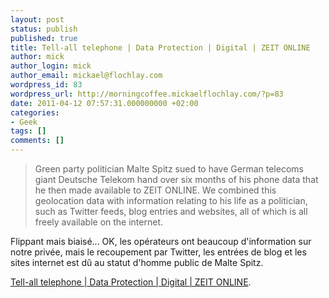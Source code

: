 ```yaml
---
layout: post
status: publish
published: true
title: Tell-all telephone | Data Protection | Digital | ZEIT ONLINE
author: mick
author_login: mick
author_email: mickael@flochlay.com
wordpress_id: 83
wordpress_url: http://morningcoffee.mickaelflochlay.com/?p=83
date: 2011-04-12 07:57:31.000000000 +02:00
categories:
- Geek
tags: []
comments: []
---
```

<blockquote>Green party politician Malte Spitz sued to have German telecoms giant Deutsche Telekom hand over six months of his phone data that he then made available to ZEIT ONLINE. We combined this geolocation data with information relating to his life as a politician, such as Twitter feeds, blog entries and websites, all of which is all freely available on the internet.</blockquote>
Flippant mais biaisé... OK, les opérateurs ont beaucoup d'information sur notre privée, mais le recoupement par Twitter, les entrées de blog et les sites internet est dû au statut d'homme public de Malte Spitz.

<a href="http://www.zeit.de/datenschutz/malte-spitz-data-retention">Tell-all telephone | Data Protection | Digital | ZEIT ONLINE</a>.
